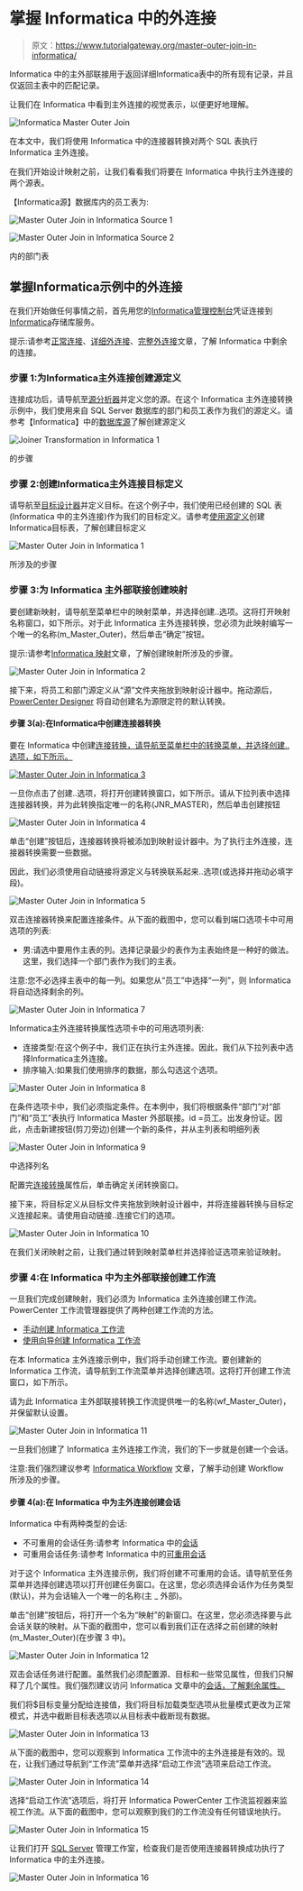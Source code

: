 # 掌握 Informatica 中的外连接

> 原文：<https://www.tutorialgateway.org/master-outer-join-in-informatica/>

Informatica 中的主外部联接用于返回详细Informatica表中的所有现有记录，并且仅返回主表中的匹配记录。

让我们在 Informatica 中看到主外连接的视觉表示，以便更好地理解。

![Informatica Master Outer Join](img/bb76dfbdd6a2209c0a81bd07750856e2.png)

在本文中，我们将使用 Informatica 中的连接器转换对两个 SQL 表执行 Informatica 主外连接。

在我们开始设计映射之前，让我们看看我们将要在 Informatica 中执行主外连接的两个源表。

【Informatica源】数据库内的员工表为:

![Master Outer Join in Informatica Source 1](img/0ff8d03a63d3f2d830c98da1fdb1ad4e.png)

![Master Outer Join in Informatica Source 2](img/ad381458ba62b31c1adda685a07425df.png)

内的部门表

## 掌握Informatica示例中的外连接

在我们开始做任何事情之前，首先用您的[Informatica管理控制台](https://www.tutorialgateway.org/informatica-admin-console/)凭证连接到[Informatica](https://www.tutorialgateway.org/informatica/)存储库服务。

提示:请参考[正常连接](https://www.tutorialgateway.org/joiner-transformation-in-informatica/)、[详细外连接](https://www.tutorialgateway.org/detail-outer-join-in-informatica/)、[完整外连接](https://www.tutorialgateway.org/full-outer-join-in-informatica/)文章，了解 Informatica 中剩余的连接。

### 步骤 1:为Informatica主外连接创建源定义

连接成功后，请导航至[源分析器](https://www.tutorialgateway.org/informatica-source-analyzer/)并定义您的源。在这个 Informatica 主外连接转换示例中，我们使用来自 SQL Server 数据库的部门和员工表作为我们的源定义。请参考【Informatica】中的[数据库源](https://www.tutorialgateway.org/database-source-in-informatica/)了解创建源定义

![Joiner Transformation in Informatica 1](img/6cfeb12e7d92fff5e6376fd60bbe687f.png)

的步骤

### 步骤 2:创建Informatica主外连接目标定义

请导航至[目标设计器](https://www.tutorialgateway.org/target-designer-in-informatica/)并定义目标。在这个例子中，我们使用已经创建的 SQL 表(Informatica 中的主外连接)作为我们的目标定义。请参考[使用源定义](https://www.tutorialgateway.org/create-informatica-target-table-using-source-definition/)创建Informatica目标表，了解创建目标定义

![Master Outer Join in Informatica 1](img/1eb005e3ddcb99e98b3ed227fa4ee5ac.png)

所涉及的步骤

### 步骤 3:为 Informatica 主外部联接创建映射

要创建新映射，请导航至菜单栏中的映射菜单，并选择创建..选项。这将打开映射名称窗口，如下所示。对于此 Informatica 主外连接转换，您必须为此映射编写一个唯一的名称(m_Master_Outer)，然后单击“确定”按钮。

提示:请参考[Informatica 映射](https://www.tutorialgateway.org/informatica-mapping/)文章，了解创建映射所涉及的步骤。

![Master Outer Join in Informatica 2](img/9419cf81ab95e41d13e6b6ed68a57f2c.png)

接下来，将员工和部门源定义从“源”文件夹拖放到映射设计器中。拖动源后， [PowerCenter Designer](https://www.tutorialgateway.org/informatica-powercenter-designer/) 将自动创建名为源限定符的默认转换。

#### 步骤 3(a):在Informatica中创建连接器转换

要在 Informatica 中创建[连接转换，请导航至菜单栏中的转换菜单，并选择创建..选项，如下所示。](https://www.tutorialgateway.org/joiner-transformation-in-informatica/)

[![Master Outer Join in Informatica 3](img/ce1dd629508a3fba35e58f487535c096.png)](https://www.tutorialgateway.org/joiner-transformation-in-informatica/)

一旦你点击了创建..选项，将打开创建转换窗口，如下所示。请从下拉列表中选择连接器转换，并为此转换指定唯一的名称(JNR_MASTER)，然后单击创建按钮

![Master Outer Join in Informatica 4](img/27b19dfb5c40a44549d42c291be0eccc.png)

单击“创建”按钮后，连接器转换将被添加到映射设计器中。为了执行主外连接，连接器转换需要一些数据。

因此，我们必须使用自动链接将源定义与转换联系起来..选项(或选择并拖动必填字段)。

![Master Outer Join in Informatica 5](img/7d5936767ff5bcefcd95701c4a580ed2.png)

双击连接器转换来配置连接条件。从下面的截图中，您可以看到端口选项卡中可用选项的列表:

*   男:请选中要用作主表的列。选择记录最少的表作为主表始终是一种好的做法。这里，我们选择一个部门表作为我们的主表。

注意:您不必选择主表中的每一列。如果您从“员工”中选择“一列”，则 Informatica 将自动选择剩余的列。

![Master Outer Join in Informatica 7](img/a67e94bc3e3e52386c5b7d5c0a1ed7b8.png)

Informatica主外连接转换属性选项卡中的可用选项列表:

*   连接类型:在这个例子中，我们正在执行主外连接。因此，我们从下拉列表中选择Informatica主外连接。
*   排序输入:如果我们使用排序的数据，那么勾选这个选项。

![Master Outer Join in Informatica 8](img/5b7f46767cec8d4c26ddb1fcd23e1aa6.png)

在条件选项卡中，我们必须指定条件。在本例中，我们将根据条件“部门”对“部门”和“员工”表执行 Informatica Master 外部联接。id =员工。出发身份证。因此，点击新建按钮(剪刀旁边)创建一个新的条件，并从主列表和明细列表

![Master Outer Join in Informatica 9](img/1edac769b214d7fed5175642bc83027b.png)

中选择列名

配置完[连接转换](https://www.tutorialgateway.org/joiner-transformation-in-informatica/)属性后，单击确定关闭转换窗口。

接下来，将目标定义从目标文件夹拖放到映射设计器中，并将连接器转换与目标定义连接起来。请使用自动链接..连接它们的选项。

![Master Outer Join in Informatica 10](img/56b3bf2db8fe62dd7f7cf2b45ec36f97.png)

在我们关闭映射之前，让我们通过转到映射菜单栏并选择验证选项来验证映射。

### 步骤 4:在 Informatica 中为主外部联接创建工作流

一旦我们完成创建映射，我们必须为 Informatica 主外连接创建工作流。PowerCenter 工作流管理器提供了两种创建工作流的方法。

*   [手动创建 Informatica 工作流](https://www.tutorialgateway.org/informatica-workflow/)
*   [使用向导创建 Informatica 工作流](https://www.tutorialgateway.org/informatica-workflow-using-wizard/)

在本 Informatica 主外连接示例中，我们将手动创建工作流。要创建新的 Informatica 工作流，请导航到工作流菜单并选择创建选项。这将打开创建工作流窗口，如下所示。

请为此 Informatica 主外部联接转换工作流提供唯一的名称(wf_Master_Outer)，并保留默认设置。

![Master Outer Join in Informatica 11](img/663dceee88458bc601406f06341763ac.png)

一旦我们创建了 Informatica 主外连接工作流，我们的下一步就是创建一个会话。

注意:我们强烈建议参考 [Informatica Workflow](https://www.tutorialgateway.org/informatica-workflow/) 文章，了解手动创建 Workflow 所涉及的步骤。

#### 步骤 4(a):在 Informatica 中为主外连接创建会话

Informatica 中有两种类型的会话:

*   不可重用的会话任务:请参考 Informatica 中的[会话](https://www.tutorialgateway.org/session-in-informatica/)
*   可重用会话任务:请参考 Informatica 中的[可重用会话](https://www.tutorialgateway.org/reusable-session-in-informatica/)

对于这个 Informatica 主外连接示例，我们将创建不可重用的会话。请导航至任务菜单并选择创建选项以打开创建任务窗口。在这里，您必须选择会话作为任务类型(默认)，并为会话输入一个唯一的名称(主 _ 外部)。

单击“创建”按钮后，将打开一个名为“映射”的新窗口。在这里，您必须选择要与此会话关联的映射。从下面的截图中，您可以看到我们正在选择之前创建的映射(m_Master_Outer)(在步骤 3 中)。

![Master Outer Join in Informatica 12](img/8ef4da41b93b76d30157f30eda11f6b3.png)

双击会话任务进行配置。虽然我们必须配置源、目标和一些常见属性，但我们只解释了几个属性。我们强烈建议访问 Informatica 文章中的[会话，了解剩余属性。](https://www.tutorialgateway.org/session-in-informatica/)

我们将$目标变量分配给连接值，我们将目标加载类型选项从批量模式更改为正常模式，并选中截断目标表选项以从目标表中截断现有数据。

![Master Outer Join in Informatica 13](img/49145c1b2479f38f861c92045dc4f710.png)

从下面的截图中，您可以观察到 Informatica 工作流中的主外连接是有效的。现在，让我们通过导航到“工作流”菜单并选择“启动工作流”选项来启动工作流。

![Master Outer Join in Informatica 14](img/fd916936546f9031b46be0130e7b0512.png)

选择“启动工作流”选项后，将打开 Informatica PowerCenter 工作流监视器来监视工作流。从下面的截图中，您可以观察到我们的工作流没有任何错误地执行。

![Master Outer Join in Informatica 15](img/d38f506be386ec64b58df71a4a8aefae.png)

让我们打开 [SQL Server](https://www.tutorialgateway.org/sql/) 管理工作室，检查我们是否使用连接器转换成功执行了 Informatica 中的主外连接。

![Master Outer Join in Informatica 16](img/7a129f8aa5547b777306e4e5d9b82978.png)